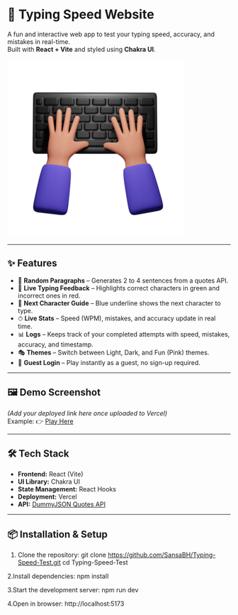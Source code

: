 # 🚀 Typing Speed Website

A fun and interactive web app to test your typing speed, accuracy, and mistakes in real-time.  
Built with **React + Vite** and styled using **Chakra UI**.

![Typing Speed Preview](public/typing.webp)

---

## ✨ Features
- 📝 **Random Paragraphs** – Generates 2 to 4 sentences from a quotes API.  
- 🎨 **Live Typing Feedback** – Highlights correct characters in green and incorrect ones in red.  
- 🔵 **Next Character Guide** – Blue underline shows the next character to type.  
- ⏱ **Live Stats** – Speed (WPM), mistakes, and accuracy update in real time.  
- 📊 **Logs** – Keeps track of your completed attempts with speed, mistakes, accuracy, and timestamp.  
- 🎭 **Themes** – Switch between Light, Dark, and Fun (Pink) themes.  
- 👤 **Guest Login** – Play instantly as a guest, no sign-up required.  

---

## 🖼️ Demo Screenshot
*(Add your deployed link here once uploaded to Vercel)*  
Example: 👉 [Play Here](https://your-vercel-link.vercel.app)

---

## 🛠️ Tech Stack
- **Frontend:** React (Vite)
- **UI Library:** Chakra UI
- **State Management:** React Hooks
- **Deployment:** Vercel
- **API:** [DummyJSON Quotes API](https://dummyjson.com/quotes)

---

## 📦 Installation & Setup

1. Clone the repository:
   git clone https://github.com/SansaBH/Typing-Speed-Test.git
   cd Typing-Speed-Test

2.Install dependencies:
   npm install

3.Start the development server:
   npm run dev

4.Open in browser:
   http://localhost:5173


